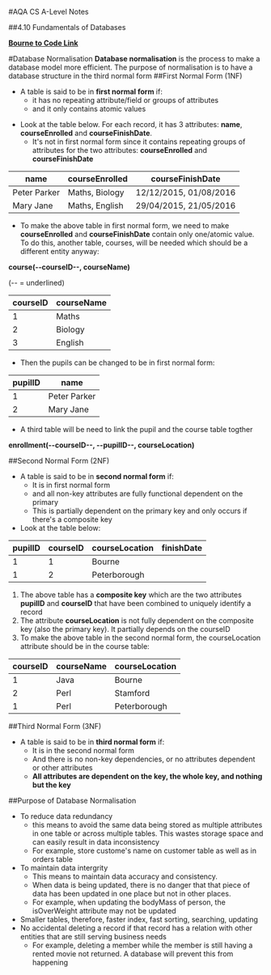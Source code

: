 #AQA CS A-Level Notes

##4.10 Fundamentals of Databases

**[Bourne to Code Link](https://bournetocode.com/projects/AQA_A_Theory/pages/4-10.html)**

#Database Normalisation
**Database normalisation** is the process to make a database model more efficient. The purpose of normalisation is to have a database structure in the third normal form
##First Normal Form (1NF)
+ A table is said to be in **first normal form** if:
  + it has no repeating attribute/field or groups of attributes
  + and it only contains atomic values
* Look at the table below. For each record, it has 3 attributes: **name**, **courseEnrolled** and **courseFinishDate**.
  + It's not in first normal form since it contains repeating groups of attributes for the two attributes: **courseEnrolled** and **courseFinishDate**
  
| name | courseEnrolled | courseFinishDate |
|--------|-------------|---------|
| Peter Parker | Maths, Biology | 12/12/2015, 01/08/2016 |
| Mary Jane | Maths, English | 29/04/2015, 21/05/2016 |

* To make the above table in first normal form, we need to make **courseEnrolled** and **courseFinishDate** contain only one/atomic value. To do this, another table, courses, will be needed which should be a different entity anyway:

**course(--courseID--, courseName)**

(-- = underlined)

| courseID | courseName |
|--------|-------------|
| 1 | Maths |
| 2 | Biology |
| 3 | English |

* Then the pupils can be changed to be in first normal form:

| pupilID | name |
|--------|-------------|
| 1 | Peter Parker |
| 2 | Mary Jane |

* A third table will be need to link the pupil and the course table togther

**enrollment(--courseID--, --pupilID--, courseLocation)**

##Second Normal Form (2NF)
+ A table is said to be in **second normal form** if:
  + It is in first normal form
  + and all non-key attributes are fully functional dependent on the primary
  + This is partially dependent on the primary key and only occurs if there's a composite key
+ Look at the table below:

| pupilID | courseID | courseLocation | finishDate |
|--------|-----------|-----------|-----------|
| 1 | 1 | Bourne | |
| 1 | 2 | Peterborough | |

1. The above table has a **composite key** which are the two attributes **pupilID** and **courseID** that have been combined to uniquely identify a record
2. The attribute **courseLocation** is not fully dependent on the composite key (also the primary key). It partially depends on the courseID
3. To make the above table in the second normal form, the courseLocation attribute should be in the course table:

| courseID | courseName | courseLocation |
|--------|-----------|-----------|
| 1 | Java | Bourne |
| 2 | Perl | Stamford |
| 1 | Perl | Peterborough |

##Third Normal Form (3NF)
+ A table is said to be in **third normal form** if:
  + It is in the second normal form
  + And there is no non-key dependencies, or no attributes dependent or other attributes
  + **All attributes are dependent on the key, the whole key, and nothing but the key**
  
##Purpose of Database Normalisation
+ To reduce data redundancy
  + this means to avoid the same data being stored as multiple attributes in one table or across multiple tables. This wastes storage space and can easily result in data inconsistency
  + For example, store custome's name on customer table as well as in orders table
+ To maintain data intergrity
  + This means to maintain data accuracy and consistency.
  + When data is being updated, there is no danger that that piece of data has been updated in one place but not in other places.
  + For example, when updating the bodyMass of person, the isOverWeight attribute may not be updated
+ Smaller tables, therefore, faster index, fast sorting, searching, updating
+ No accidental deleting a record if that record has a relation with other entities that are still serving business needs
  + For example, deleting a member while the member is still having a rented movie not returned. A database will prevent this from happening
  
